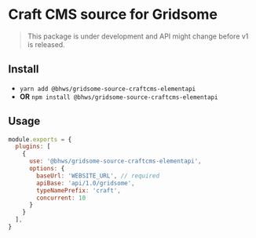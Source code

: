 # Craft CMS source for Gridsome

> This package is under development and API might change before v1 is released.

## Install

- `yarn add @bhws/gridsome-source-craftcms-elementapi`
- **OR** `npm install @bhws/gridsome-source-craftcms-elementapi`

## Usage

```js
module.exports = {
  plugins: [
    {
      use: '@bhws/gridsome-source-craftcms-elementapi',
      options: {
        baseUrl: 'WEBSITE_URL', // required
        apiBase: 'api/1.0/gridsome',
        typeNamePrefix: 'craft',
        concurrent: 10
      }
    }
  ],
}
```

